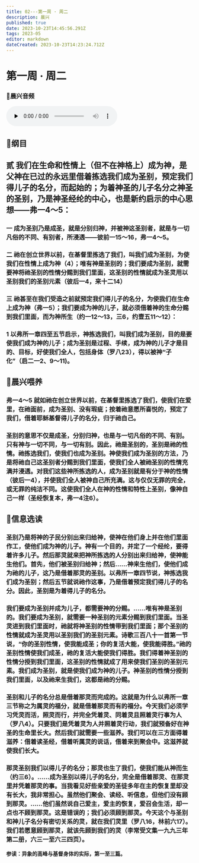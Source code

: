 ```yaml
---
title: 02---第一周 · 周二
description: 晨兴
published: true
date: 2023-10-23T14:45:56.291Z
tags: 2023-05
editor: markdown
dateCreated: 2023-10-23T14:23:24.712Z
---
```


# 第一周 · 周二
###  🎵晨兴音频
<audio id="audio" controls="" preload="none" >
      <source id="mp3" src="/2023-05/week1/week1day2.mp3">
</audio>

## 📖纲目
## 贰 我们在生命和性情上（但不在神格上）成为神，是父神在已过的永远里借着拣选我们成为圣别，预定我们得儿子的名分，而起始的；为着神圣的儿子名分之神圣的圣别，乃是神圣经纶的中心，也是新约启示的中心思想——弗一4～5：

### 一  成为圣别乃是成圣，就是分别归神，并被神这圣别者，就是与一切凡俗的不同、有别者，所浸透——彼前一15～16，弗一4～5。

### 二  祂在创立世界以前，在基督里拣选了我们，叫我们成为圣别，为使我们在性情上成为神（4）；唯有神是圣别的；我们要成为圣别，就需要神将祂圣别的性情分赐到我们里面，这圣别的性情就成为圣灵用以圣别我们的圣别元素（彼后一4，来十二14）

### 三  祂甚至在我们受造之前就预定我们得儿子的名分，为使我们在生命上成为神（弗一5）；我们要成为神的儿子，就必须借着神的生命分赐到我们里面，而为神所生（约一12～13，三6，约壹五11～12）：

### 1  以弗所一章四至五节启示，神拣选我们，叫我们成为圣别，目的是要使我们成为神的儿子；成为圣别是过程、手续，成为神的儿子才是目的、目标，好使我们全人，包括身体（罗八23），得以被神“子化”（启二一2、9～11)。

## 📖晨兴喂养

### **弗一4～5    就如祂在创立世界以前，在基督里拣选了我们，使我们在爱里，在祂面前，成为圣别、没有瑕疵；按着祂意愿所喜悦的，预定了我们，借着耶稣基督得儿子的名分，归于祂自己。**

### 圣别的意思不仅是成圣，分别归神，也是与一切凡俗的不同、有别。只有神与一切不同，与一切有别。因此，祂是圣别的，圣别是祂的性情。祂拣选我们，使我们也成为圣别。神使我们成为圣别的方法，乃是将祂自己这圣别者分赐到我们里面，使我们全人被祂圣别的性情充满并浸透。对我们这些神所拣选的人，成为圣别就是有分于神的性情（彼后一4），并使我们全人被神自己所充满。这与仅仅无罪的完全，或无罪的纯洁不同。这使我们全人在神的性情和特性上圣别，像神自己一样（圣经恢复本，弗一4注6）。

## 📖信息选读

### 圣别乃是将神的子民分别出来归给神，使神在他们身上并在他们里面作工，使他们成为神的儿子。神有一个目的，并定了一个经纶，要得着许多儿子。然后那灵就来把神所拣选的人分别出来归给神，使神能生他们。首先，他们被圣别归给神；然后……神来生他们，使他们成为祂的儿子，这乃是借着那灵的圣别。以弗所一章四节说，神拣选我们成为圣别；然后五节就说祂作这事，乃是借着预定我们得儿子的名分。因此，圣别是为着得儿子的名分。

### 我们要成为圣别并成为儿子，都需要神的分赐。……唯有神是圣别的。我们要成为圣别，就需要一种圣别的元素分赐到我们里面。当圣灵进到我们里面时，祂就将神圣别的性情带到我们里面；那个圣别的性情就成为圣灵用以圣别我们的圣别元素。诗歌三百八十一首第一节说，“你的圣别性情，使我能成圣；你的复活大能，使我能得胜。”祂的圣别性情使我们成圣，祂的复活大能使我们得胜。我们得着神圣别的性情分授到我们里面，这圣别的性情就成了用来使我们圣别的圣别元素。我们成为圣别，就是使我们成为神的儿子。神圣别的性情分授到我们里面，以及祂来生我们，这都是祂的分赐。

### 圣别和儿子的名分总是借着那灵而完成的。这就是为什么以弗所一章三节称之为属灵的福分，就是借着那灵而有的福分。今天我们必须学习凭灵而活，照灵而行，并完全凭着灵、同着灵且照着灵行事为人（罗八4）。只要我们是凭着灵为人并照着灵行动，我们就预备好在神圣的生命里长大。然后我们就需要一些滋养。我们可以在三方面得着滋养：借着读圣经，借着听属灵的说话，借着来到聚会中。这滋养就使我们长大。

### 那灵圣别我们以得儿子的名分；那灵也生了我们，使我们能从神而生（约三6）。……成为圣别以得儿子的名分，完全是借着那灵、在那灵里并凭着那灵的事。当我看见好些亲爱的圣徒多年在主的恢复里却没有长大，我非常担心。虽然他们聚会、读经、听信息，但他们没有顾到那灵。……他们虽然说自己爱主，爱主的恢复，爱召会生活，却一点也不顾到那灵。这是错误的；我们必须顾到那灵。今天这个与圣别和神儿子名分有密切关系的灵，就在我们灵里（罗八16，林前六17）。我们若愿意顾到那灵，就该先顾到我们的灵（李常受文集一九九三年第二册，六三一至六三四页）。

**参读：异象的高峰与基督身体的实际，第一至三篇。**
<!-- Google tag (gtag.js) -->
<script async src="https://www.googletagmanager.com/gtag/js?id=G-1P8709Z16T"></script>
<script>
  window.dataLayer = window.dataLayer || [];
  function gtag(){dataLayer.push(arguments);}
  gtag('js', new Date());

  gtag('config', 'G-1P8709Z16T');
</script>